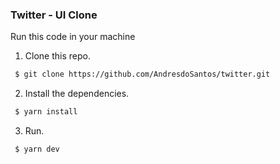 ### Twitter - UI Clone

Run this code in your machine

1. Clone this repo.
```bash 
 $ git clone https://github.com/AndresdoSantos/twitter.git
```
2. Install the dependencies.
```bash 
 $ yarn install
```
3. Run.
```bash 
 $ yarn dev
```
